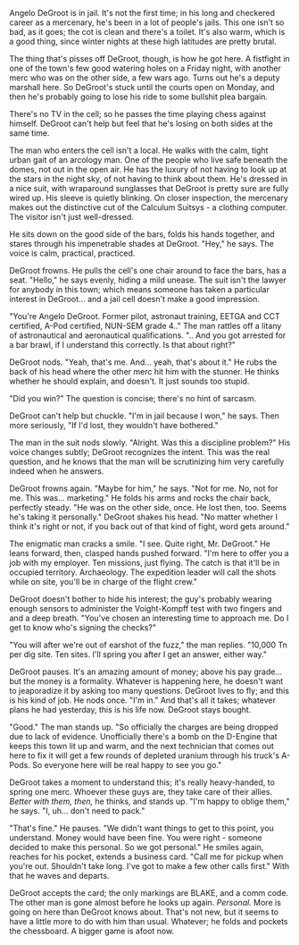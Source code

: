 Angelo DeGroot is in jail. It's not the first time; in his long and checkered career as a mercenary, he's been in a lot of people's jails. This one isn't so bad, as it goes; the cot is clean and there's a toilet. It's also warm, which is a good thing, since winter nights at these high latitudes are pretty brutal.

The thing that's pisses off DeGroot, though, is how he got here. A fistfight in one of the town's few good watering holes on a Friday night, with another merc who was on the other side, a few wars ago. Turns out he's a deputy marshall here. So DeGroot's stuck until the courts open on Monday, and then he's probably going to lose his ride to some bullshit plea bargain.

There's no TV in the cell; so he passes the time playing chess against himself. DeGroot can't help but feel that he's losing on both sides at the same time.

The man who enters the cell isn't a local. He walks with the calm, tight urban gait of an arcology man. One of the people who live safe beneath the domes, not out in the open air. He has the luxury of not having to look up at the stars in the night sky, of not having to think about them. He's dressed in a nice suit, with wraparound sunglasses that DeGroot is pretty sure are fully wired up. His sleeve is quietly blinking. On closer inspection, the mercenary makes out the distinctive cut of the Calculum Suitsys - a clothing computer. The visitor isn't just well-dressed.

He sits down on the good side of the bars, folds his hands together, and stares through his impenetrable shades at DeGroot. "Hey," he says. The voice is calm, practical, practiced.

DeGroot frowns. He pulls the cell's one chair around to face the bars, has a seat. "Hello," he says evenly, hiding a mild unease. The suit isn't the lawyer for anybody in this town; which means someone has taken a particular interest in DeGroot... and a jail cell doesn't make a good impression.

"You're Angelo DeGroot. Former pilot, astronaut training, EETGA and CCT certified, A-Pod certified, NUN-SEM grade 4.." The man rattles off a litany of astronautical and aeronautical qualifications. ".. And you got arrested for a bar brawl, if I understand this correctly. Is that about right?"

DeGroot nods. "Yeah, that's me. And... yeah, that's about it." He rubs the back of his head where the other merc hit him with the stunner. He thinks whether he should explain, and doesn't. It just sounds too stupid.

"Did you win?" The question is concise; there's no hint of sarcasm.

DeGroot can't help but chuckle. "I'm in jail because I won," he says. Then more seriously, "If I'd lost, they wouldn't have bothered."

The man in the suit nods slowly. "Alright. Was this a discipline problem?" His voice changes subtly; DeGroot recognizes the intent. This was the real question, and he knows that the man will be scrutinizing him very carefully indeed when he answers.

DeGroot frowns again. "Maybe for him," he says. "Not for me. No, not for me. This was... marketing." He folds his arms and rocks the chair back, perfectly steady. "He was on the other side, once. He lost then, too. Seems he's taking it personally." DeGroot shakes his head. "No matter whether I think it's right or not, if you back out of that kind of fight, word gets around."

The enigmatic man cracks a smile. "I see. Quite right, Mr. DeGroot." He leans forward, then, clasped hands pushed forward. "I'm here to offer you a job with my employer. Ten missions, just flying. The catch is that it'll be in occupied territory. Archaeology. The expedition leader will call the shots while on site, you'll be in charge of the flight crew."

DeGroot doesn't bother to hide his interest; the guy's probably wearing enough sensors to administer the Voight-Kompff test with two fingers and and a deep breath. "You've chosen an interesting time to approach me. Do I get to know who's signing the checks?"

"You will after we're out of earshot of the fuzz," the man replies. "10,000 Tn per dig site. Ten sites. I'll spring you after I get an answer, either way."

DeGroot pauses. It's an amazing amount of money; above his pay grade... but the money is a formality. Whatever is happening here, he doesn't want to jeaporadize it by asking too many questions. DeGroot lives to fly; and this is his kind of job. He nods once. "I'm in." And that's all it takes; whatever plans he had yesterday, this is his life now. DeGroot stays bought.

"Good." The man stands up. "So officially the charges are being dropped due to lack of evidence. Unofficially there's a bomb on the D-Engine that keeps this town lit up and warm, and the next technician that comes out here to fix it will get a few rounds of depleted uranium through his truck's A-Pods. So everyone here will be real happy to see you go."

DeGroot takes a moment to understand this; it's really heavy-handed, to spring one merc. Whoever these guys are, they take care of their allies. _Better with them, then,_ he thinks, and stands up. "I'm happy to oblige them," he says. "I, uh... don't need to pack."

"That's fine." He pauses. "We didn't want things to get to this point, you understand. Money would have been fine. You were right - someone decided to make this personal. So we got personal." He smiles again, reaches for his pocket, extends a business card. "Call me for pickup when you're out. Shouldn't take long. I've got to make a few other calls first." With that he waves and departs.

DeGroot accepts the card; the only markings are BLAKE, and a comm code. The other man is gone almost before he looks up again. _Personal._ More is going on here than DeGroot knows about. That's not new, but it seems to have a little more to do with him than usual. Whatever; he folds and pockets the chessboard. A bigger game is afoot now.